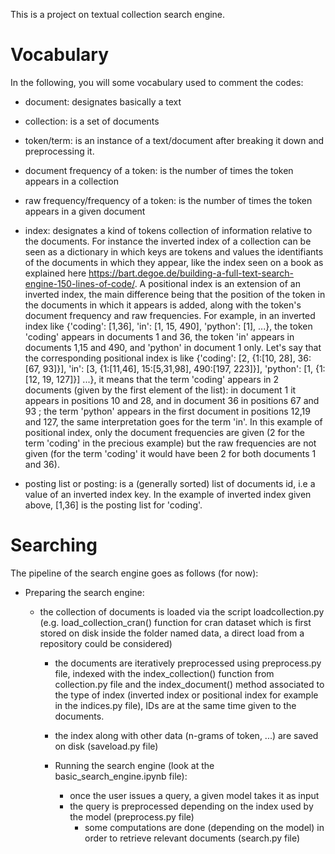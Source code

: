 This is a project on textual collection search engine.

# Vocabulary
In the following, you will some vocabulary used to comment the codes:

- document: designates basically a text

- collection: is a set of documents

- token/term: is an instance of a text/document after breaking it down and preprocessing it.

- document frequency of a token: is the number of times the token appears in a collection

- raw frequency/frequency of a token: is the number of times the token appears in a given document

- index: designates a kind of tokens collection of information relative to the documents. For instance the inverted index of a collection can be seen as a dictionary in which keys are tokens and values the identifiants of the documents in which they appear, like the index seen on a book as explained here https://bart.degoe.de/building-a-full-text-search-engine-150-lines-of-code/. A positional index is an extension of an inverted index, the main difference being that the position of the token in the documents in which it appears is added, along with the token's document frequency and raw frequencies. For example, in an inverted index like {'coding': [1,36], 'in': [1, 15, 490], 'python': [1], ...}, the token 'coding' appears in documents 1 and 36, the token 'in' appears in documents 1,15 and 490, and 'python' in document 1 only. Let's say that the corresponding positional index is like {'coding': [2, {1:[10, 28], 36:[67, 93]}], 'in': [3, {1:[11,46], 15:[5,31,98], 490:[197, 223]}], 'python': [1, {1:[12, 19, 127]}] ...}, it means that the term 'coding' appears in 2 documents (given by the first element of the list): in document 1 it appears in positions 10 and 28, and in document 36 in positions 67 and 93 ; the  term 'python' appears in the first document in positions 12,19 and 127, the same interpretation goes for the term 'in'. In this example of positional index, only the document frequencies are given (2 for the term 'coding' in the precious example) but the raw frequencies are not given (for the term 'coding' it would have been 2 for both documents 1 and 36).

- posting list or posting: is a (generally sorted) list of documents id, i.e a value of an inverted index key. In the example of inverted index given above, [1,36] is the posting list for 'coding'.

# Searching

The pipeline of the search engine goes as follows (for now):

- Preparing the search engine:

    - the collection of documents is loaded via the script loadcollection.py (e.g. load_collection_cran() function for cran dataset which is first stored on disk inside the folder named data, a direct load from a repository could be considered)
        - the documents are iteratively preprocessed using preprocess.py file, indexed with the index_collection() function from collection.py file and the index_document() method associated to the type of index (inverted index or positional index for example in the indices.py file), IDs are at the same time given to the documents.
	    - the index along with other data (n-grams of token, ...) are saved on disk (saveload.py file)

	    - Running the search engine (look at the basic_search_engine.ipynb file):

	        - once the user issues a query, a given model takes it as input
		    - the query is preprocessed depending on the index used by the model (preprocess.py file)
		        - some computations are done (depending on the model) in order to retrieve relevant documents (search.py file)

